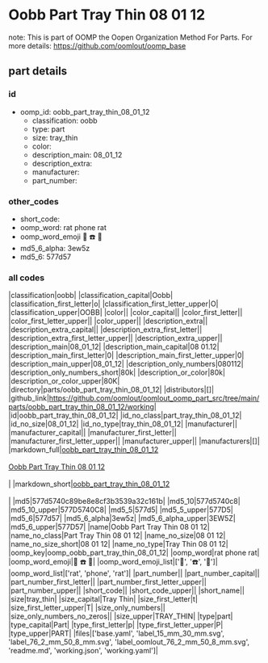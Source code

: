 # Oobb Part Tray Thin 08 01 12  

note: This is part of OOMP the Oopen Organization Method For Parts. For more details: https://github.com/oomlout/oomp_base

##  part details





### id
* oomp_id: oobb_part_tray_thin_08_01_12
  * classification: oobb
  * type: part
  * size: tray_thin
  * color: 
  * description_main: 08_01_12
  * description_extra: 
  * manufacturer: 
  * part_number: 

### other_codes
* short_code: 
* oomp_word: rat phone rat
* oomp_word_emoji :rat: :phone: :rat:
* md5_6_alpha: 3ew5z
* md5_6: 577d57

### all codes 
|classification|oobb|
|classification_capital|Oobb|
|classification_first_letter|o|
|classification_first_letter_upper|O|
|classification_upper|OOBB|
|color||
|color_capital||
|color_first_letter||
|color_first_letter_upper||
|color_upper||
|description_extra||
|description_extra_capital||
|description_extra_first_letter||
|description_extra_first_letter_upper||
|description_extra_upper||
|description_main|08_01_12|
|description_main_capital|08 01.12|
|description_main_first_letter|0|
|description_main_first_letter_upper|0|
|description_main_upper|08_01_12|
|description_only_numbers|080112|
|description_only_numbers_short|80k|
|description_or_color|80k|
|description_or_color_upper|80K|
|directory|parts/oobb_part_tray_thin_08_01_12|
|distributors|[]|
|github_link|https://github.com/oomlout/oomlout_oomp_part_src/tree/main/parts/oobb_part_tray_thin_08_01_12/working|
|id|oobb_part_tray_thin_08_01_12|
|id_no_class|part_tray_thin_08_01_12|
|id_no_size|08_01_12|
|id_no_type|tray_thin_08_01_12|
|manufacturer||
|manufacturer_capital||
|manufacturer_first_letter||
|manufacturer_first_letter_upper||
|manufacturer_upper||
|manufacturers|[]|
|markdown_full|[oobb_part_tray_thin_08_01_12](https://github.com/oomlout/oomlout_oomp_part_src/tree/main/parts/oobb_part_tray_thin_08_01_12/working)<br>[](https://github.com/oomlout/oomlout_oomp_part_src/tree/main/parts/oobb_part_tray_thin_08_01_12/working)<br>[Oobb Part Tray Thin 08 01 12](https://github.com/oomlout/oomlout_oomp_part_src/tree/main/parts/oobb_part_tray_thin_08_01_12/working)<br><br>|
|markdown_short|[oobb_part_tray_thin_08_01_12](https://github.com/oomlout/oomlout_oomp_part_src/tree/main/parts/oobb_part_tray_thin_08_01_12/working)<br><br>|
|md5|577d5740c89be8e8cf3b3539a32c161b|
|md5_10|577d5740c8|
|md5_10_upper|577D5740C8|
|md5_5|577d5|
|md5_5_upper|577D5|
|md5_6|577d57|
|md5_6_alpha|3ew5z|
|md5_6_alpha_upper|3EW5Z|
|md5_6_upper|577D57|
|name|Oobb Part Tray Thin 08 01 12|
|name_no_class|Part Tray Thin 08 01 12|
|name_no_size|08 01 12|
|name_no_size_short|08 01 12|
|name_no_type|Tray Thin 08 01 12|
|oomp_key|oomp_oobb_part_tray_thin_08_01_12|
|oomp_word|rat phone rat|
|oomp_word_emoji|:rat: :phone: :rat:|
|oomp_word_emoji_list|[':rat:', ':phone:', ':rat:']|
|oomp_word_list|['rat', 'phone', 'rat']|
|part_number||
|part_number_capital||
|part_number_first_letter||
|part_number_first_letter_upper||
|part_number_upper||
|short_code||
|short_code_upper||
|short_name||
|size|tray_thin|
|size_capital|Tray Thin|
|size_first_letter|t|
|size_first_letter_upper|T|
|size_only_numbers||
|size_only_numbers_no_zeros||
|size_upper|TRAY_THIN|
|type|part|
|type_capital|Part|
|type_first_letter|p|
|type_first_letter_upper|P|
|type_upper|PART|
|files|['base.yaml', 'label_15_mm_30_mm.svg', 'label_76_2_mm_50_8_mm.svg', 'label_oomlout_76_2_mm_50_8_mm.svg', 'readme.md', 'working.json', 'working.yaml']|
